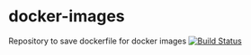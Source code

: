 # docker-images
Repository to save dockerfile for docker images
[![Build Status](https://travis-ci.org/akhfa/docker-images.svg?branch=master)](https://travis-ci.org/akhfa/docker-images)
